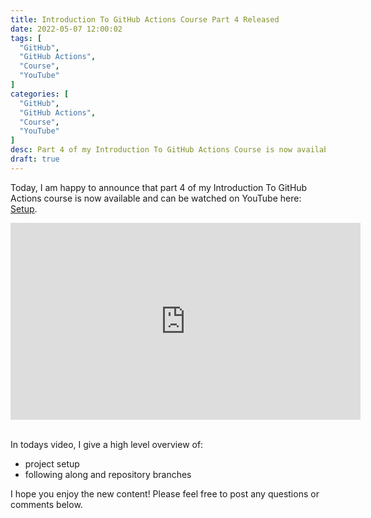 ```yaml
---
title: Introduction To GitHub Actions Course Part 4 Released
date: 2022-05-07 12:00:02
tags: [
  "GitHub",
  "GitHub Actions",
  "Course",
  "YouTube"
]
categories: [
  "GitHub",
  "GitHub Actions",
  "Course",
  "YouTube"
]
desc: Part 4 of my Introduction To GitHub Actions Course is now available!
draft: true
---
```


Today, I am happy to announce that part 4 of my Introduction To GitHub Actions course is now available and can be watched on YouTube here: <a href="https://youtu.be/IceH_0_9c5o" target="_blank">Setup</a>.

<div style="text-align: center;"><iframe width="560" height="315" src="https://www.youtube.com/embed/IceH_0_9c5o" title="YouTube video player" frameborder="0" allow="accelerometer; autoplay; clipboard-write; encrypted-media; gyroscope; picture-in-picture" allowfullscreen></iframe></div><br />

In todays video, I give a high level overview of:

* project setup
* following along and repository branches

I hope you enjoy the new content! Please feel free to post any questions or comments below.
